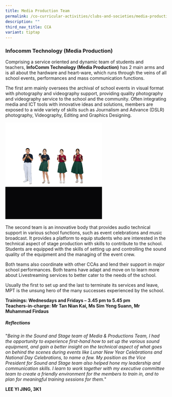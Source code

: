 ```yaml
---
title: Media Production Team
permalink: /co-curricular-activities/clubs-and-societies/media-production-team/
description: ""
third_nav_title: CCA
variant: tiptap
---
```

### Infocomm Technology (Media Production)

Comprising a service oriented and dynamic team of students and teachers,&nbsp;**InfoComm Technology (Media Production)**&nbsp;has 2 main arms and is all about the hardware and heart-ware, which runs through the veins of all school events, performances and mass communication functions.  

The first arm mainly oversees the archival of school events in visual format with photography and videography support, providing quality photography and videography service to the school and the community. Often integrating media and ICT tools with innovative ideas and solutions, members are exposed to a wide variety of skills such as Journalism and Advance (DSLR) photography, Videography, Editing and Graphics Designing.

<img src="/images/it.gif" style="width:60%">
		 
The second team is an innovative body that provides audio technical support in various school functions, such as event celebrations and music broadcast. It provides a platform to equip students who are interested in the technical aspect of stage production with skills to contribute to the school. Students are equipped with the skills of setting up and controlling the sound quality of the equipment and the managing of the event crew.

Both teams also coordinate with other CCAs and lend their support in major school performances. Both teams have adapt and move on to learn more about Livestreaming services to better cater to the needs of the school.

Usually the first to set up and the last to terminate its services and leave, MPT is the unsung hero of the many successes experienced by the school.

**Trainings: Wednesdays and Fridays – 3.45 pm to 5.45 pm  
Teachers-in-charge: Mr Tan Nian Kai, Ms Sim Yeng Suann, Mr Muhammad Firdaus**  
  

##### Reflections
 
"_Being in the Sound and Stage team of Media &amp; Productions Team, I had the opportunity to experience first-hand how to set up the various sound equipment, and gain a better insight on the technical aspect of what goes on behind the scenes during events like Lunar New Year Celebrations and National Day Celebrations, to name a few. My position as the Vice President for Sound and Stage team also helped hone my leadership and communication skills. I learn to work together with my executive committee team to create a friendly environment for the members to train in, and to plan for meaningful training sessions for them._"  
  
**LEE YI JING, 3K1**